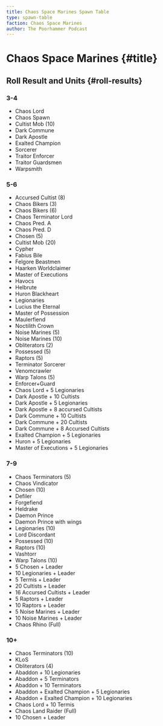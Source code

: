 ```yaml
---
title: Chaos Space Marines Spawn Table
type: spawn-table
faction: Chaos Space Marines
author: The Poorhammer Podcast
---
```


# Chaos Space Marines {#title}

## Roll Result and Units {#roll-results}

### 3-4

  - Chaos Lord
  - Chaos Spawn
  - Cultist Mob (10)
  - Dark Commune
  - Dark Apostle
  - Exalted Champion 
  - Sorcerer 
  - Traitor Enforcer
  - Traitor Guardsmen
  - Warpsmith

### 5-6

  - Accursed Cultist (8)
  - Chaos Bikers (3)
  - Chaos Bikers (6)
  - Chaos Terminator Lord
  - Chaos Pred. A
  - Chaos Pred. D
  - Chosen (5)
  - Cultist Mob (20)
  - Cypher
  - Fabius Bile
  - Felgore Beastmen
  - Haarken Worldclaimer
  - Master of Executions 
  - Havocs
  - Helbrute
  - Huron Blackheart
  - Legionaries 
  - Lucius the Eternal
  - Master of Possession 
  - Maulerfiend
  - Noctilith Crown
  - Noise Marines (5)
  - Noise Marines (10)
  - Obliterators (2)
  - Possessed (5)
  - Raptors (5)
  - Terminator Sorcerer 
  - Venomcrawler
  - Warp Talons (5)
  - Enforcer+Guard
  - Chaos Lord + 5 Legionaries 
  - Dark Apostle + 10 Cultists 
  - Dark Apostle + 5 Legionaries 
  - Dark Apostle + 8 accursed Cultists
  - Dark Commune + 10 Cultists 
  - Dark Commune + 20 Cultists
  - Dark Commune + 8 Accursed Cultists
  - Exalted Champion + 5 Legionaries 
  - Huron + 5 Legionaries 
  - Master of Executions + 5 Legionaries 

### 7-9

  - Chaos Terminators (5)
  - Chaos Vindicator
  - Chosen (10)
  - Defiler
  - Forgefiend
  - Heldrake
  - Daemon Prince
  - Daemon Prince with wings
  - Legionaries (10)
  - Lord Discordant
  - Possessed (10)
  - Raptors (10)
  - Vashtorr
  - Warp Talons (10)
  - 5 Chosen + Leader
  - 10 Legionaries + Leader
  - 5 Termis + Leader
  - 20 Cultists + Leader
  - 16 Accursed Cultists + Leader
  - 5 Raptors + Leader
  - 10 Raptors + Leader
  - 5 Noise Marines + Leader
  - 10 Noise Marines + Leader
  - Chaos Rhino (Full)

### 10+

  - Chaos Terminators (10)
  - KLoS
  - Obliterators (4)
  - Abaddon + 10 Legionaries 
  - Abaddon + 5 Terminators
  - Abaddon + 10 Terminators
  - Abaddon + Exalted Champion + 5 Legionaries 
  - Abaddon + Exalted Champion + 10 Legionaries 
  - Chaos Lord + 10 Termis
  - Chaos Land Raider (Full)
  - 10 Chosen + Leader
